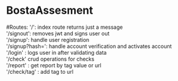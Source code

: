 # BostaAssesment
#Routes:
'/': index route returns just a message  
'/signout': removes jwt and signs user out  
'/signup': handle user registration  
'/signup?hash=': handle account verification and activates account  
'/login' : logs user in after validating data  
'/check' crud operations for checks  
'/report' : get report by tag value or url  
'/check/tag' : add tag to url  

